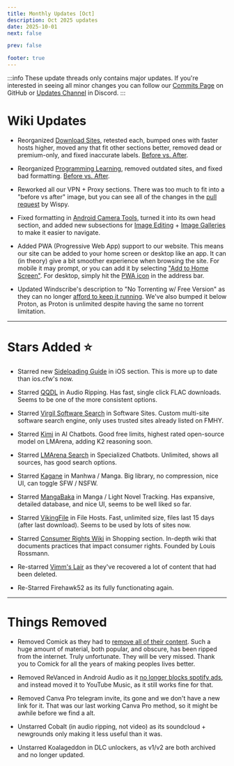 ```yaml
---
title: Monthly Updates [Oct]
description: Oct 2025 updates
date: 2025-10-01
next: false

prev: false

footer: true
---
```


<Post authors="nbats"/>

:::info
These update threads only contains major updates. If you're interested
in seeing all minor changes you can follow our
[Commits Page](https://github.com/fmhy/FMHYedit/commits/main) on GitHub or
[Updates Channel](https://redd.it/17f8msf) in Discord.
:::

# Wiki Updates

- Reorganized [Download Sites](https://fmhy.net/downloading#download-sites), retested each, bumped ones with faster hosts higher, moved any that fit other sections better, removed dead or premium-only, and fixed inaccurate labels. [Before vs. After](https://i.imgur.com/B2kJ23O.png).

- Reorganized [Programming Learning](https://fmhy.net/educational#programming-languages), removed outdated sites, and fixed bad formatting.  [Before vs. After](https://i.imgur.com/LE1ozRI.png).

- Reworked all our VPN + Proxy sections. There was too much to fit into a "before vs after" image, but you can see all of the changes in the [pull request](https://github.com/fmhy/edit/pull/4108/files) by Wispy.

- Fixed formatting in [Android Camera Tools](https://fmhy.net/mobile#android-camera), turned it into its own head section, and added new subsections for [Image Editing](https://fmhy.net/mobile#image-tools) + [Image Galleries](https://fmhy.net/mobile#image-galleries) to make it easier to navigate.

- Added PWA (Progressive Web App) support to our website. This means our site can be added to your home screen or desktop like an app. It can (in theory) give a bit smoother experience when browsing the site. For mobile it may prompt, or you can add it by selecting ["Add to Home Screen"](https://i.imgur.com/JgyjqBI.png). For desktop, simply hit the [PWA icon](https://i.imgur.com/gcu8r0U.png) in the address bar.

- Updated Windscribe's description to "No Torrenting w/ Free Version" as they can no longer [afford to keep it running](https://redd.it/1nos1a9). We've also bumped it below Proton, as Proton is unlimited despite having the same no torrent limitation.

***

# Stars Added ⭐

- Starred new [Sideloading Guide](https://fmhy.net/mobile#ios-sideloading) in iOS section. This is more up to date than ios.cfw's now.

- Starred [QQDL](https://fmhy.net/audio#audio-ripping-sites) in Audio Ripping. Has fast, single click FLAC downloads. Seems to be one of the more consistent options.

- Starred [Virgil Software Search](https://fmhy.net/downloading#software-sites) in Software Sites. Custom multi-site software search engine, only uses trusted sites already listed on FMHY.

- Starred [Kimi](https://fmhy.net/ai#official-model-sites) in AI Chatbots. Good free limits, highest rated open-source model on LMArena, adding K2 reasoning soon.

- Starred [LMArena Search](https://fmhy.net/ai#specialized-chatbots) in Specialized Chatbots. Unlimited, shows all sources, has good search options.

- Starred [Kagane](https://fmhy.net/reading#manga) in Manhwa / Manga. Big library, no compression, nice UI, can toggle SFW / NSFW.

- Starred [MangaBaka](https://fmhy.net/reading#tracking-database) in Manga / Light Novel Tracking. Has expansive, detailed database, and nice UI, seems to be well liked so far.

- Starred [VikingFile](https://fmhy.net/file-tools#file-hosts) in File Hosts. Fast, unlimited size, files last 15 days (after last download). Seems to be used by lots of sites now.

- Starred [Consumer Rights Wiki](https://fmhy.net/misc#shopping) in Shopping section. In-depth wiki that documents practices that impact consumer rights. Founded by Louis Rossmann.

- Re-starred [Vimm's Lair](https://fmhy.net/gaming#rom-sites) as they've recovered a lot of content that had been deleted.

- Re-Starred Firehawk52 as its fully functionating again.

***
 
# Things Removed

- Removed Comick as they had to [remove all of their content](https://www.reddit.com/r/animepiracy/s/NInzfJ7GUK). Such a huge amount of material, both popular, and obscure, has been ripped from the internet. Truly unfortunate. They will be very missed. Thank you to Comick for all the years of making peoples lives better.

- Removed ReVanced in Android Audio as it [no longer blocks spotify ads](https://torrentfreak.com/revanced-complies-with-spotify-takedown-but-explores-options-to-fight-back/), and instead moved it to YouTube Music, as it still works fine for that.

- Removed Canva Pro telegram invite, its gone and we don't have a new link for it. That was our last working Canva Pro method, so it might be awhile before we find a alt. 

- Unstarred Cobalt (in audio ripping, not video) as its soundcloud + newgrounds only making it less useful than it was. 

- Unstarred Koalageddon in DLC unlockers, as v1/v2 are both archived and no longer updated.
